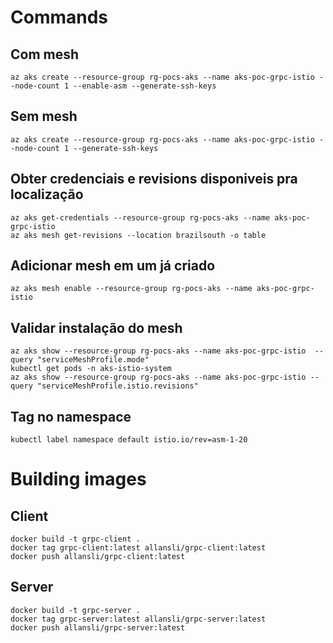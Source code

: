 # Commands

## Com mesh
```
az aks create --resource-group rg-pocs-aks --name aks-poc-grpc-istio --node-count 1 --enable-asm --generate-ssh-keys
```
## Sem mesh
```
az aks create --resource-group rg-pocs-aks --name aks-poc-grpc-istio --node-count 1 --generate-ssh-keys
```

## Obter credenciais e revisions disponiveis pra localização
```
az aks get-credentials --resource-group rg-pocs-aks --name aks-poc-grpc-istio
az aks mesh get-revisions --location brazilsouth -o table
```

## Adicionar mesh em um já criado
```
az aks mesh enable --resource-group rg-pocs-aks --name aks-poc-grpc-istio
```

## Validar instalação do mesh
```
az aks show --resource-group rg-pocs-aks --name aks-poc-grpc-istio  --query "serviceMeshProfile.mode"
kubectl get pods -n aks-istio-system
az aks show --resource-group rg-pocs-aks --name aks-poc-grpc-istio --query "serviceMeshProfile.istio.revisions"
```

## Tag no namespace
```
kubectl label namespace default istio.io/rev=asm-1-20
```

# Building images 

## Client
```
docker build -t grpc-client .
docker tag grpc-client:latest allansli/grpc-client:latest
docker push allansli/grpc-client:latest
```

## Server
```
docker build -t grpc-server .
docker tag grpc-server:latest allansli/grpc-server:latest
docker push allansli/grpc-server:latest
```
